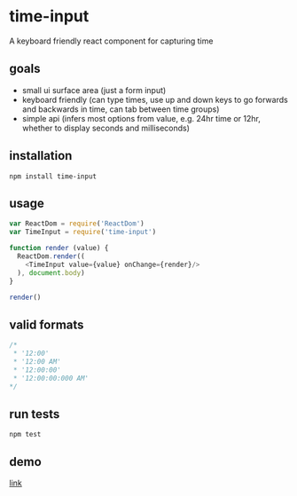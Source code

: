# time-input
A keyboard friendly react component for capturing time

## goals
- small ui surface area (just a form input)
- keyboard friendly (can type times, use up and down keys to go forwards and backwards in time, can tab between time groups)
- simple api (infers most options from value, e.g. 24hr time or 12hr, whether to display seconds and milliseconds)

## installation
```
npm install time-input
```

## usage
```js
var ReactDom = require('ReactDom')
var TimeInput = require('time-input')

function render (value) {
  ReactDom.render((
    <TimeInput value={value} onChange={render}/>
  ), document.body)
}

render()
```

## valid formats
```js
/*
 * '12:00'
 * '12:00 AM'
 * '12:00:00'
 * '12:00:00:000 AM'
*/
```
## run tests
```
npm test
```

## demo

[link](https://time-input-knaallrfeo.now.sh/)
